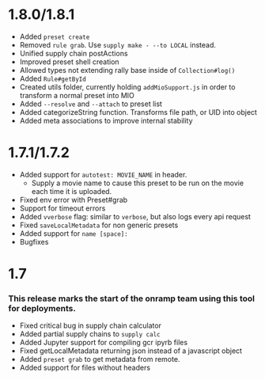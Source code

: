 # 1.8.0/1.8.1
 - Added `preset create`
 - Removed `rule grab`. Use `supply make - --to LOCAL` instead.
 - Unified supply chain postActions
 - Improved preset shell creation
 - Allowed types not extending rally base inside of `Collection#log()`
 - Added `Rule#getById`
 - Created utils folder, currently holding `addMioSupport.js` in order to transform
a normal preset into MIO
 - Added `--resolve` and `--attach` to preset list
 - Added categorizeString function. Transforms file path, or UID into object
 - Added meta associations to improve internal stability

# 1.7.1/1.7.2
 - Added support for `autotest: MOVIE_NAME` in header.
   - Supply a movie name to cause this preset to be run on the movie each time
     it is uploaded.
 - Fixed env error with Preset#grab
 - Support for timeout errors
 - Added `vverbose` flag: similar to `verbose`, but also logs every api request
 - Fixed `saveLocalMetadata` for non generic presets
 - Added support for `name [space]:`
 - Bugfixes
# 1.7
### This release marks the start of the onramp team using this tool for deployments.
 - Fixed critical bug in supply chain calculator
 - Added partial supply chains to `supply calc`
 - Added Jupyter support for compiling gcr ipyrb files
 - Fixed getLocalMetadata returning json instead of a javascript object
 - Added `preset grab` to get metadata from remote.
 - Added support for files without headers
